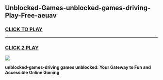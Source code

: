
## Unblocked-Games-unblocked-games-driving-Play-Free-aeuav
<h3>
<a href="https://premium76.site?title=unblocked-games-driving&ref=10A">CLICK TO PLAY</a></h3>
<hr>

<h3>
<a href="https://premium76.site?title=unblocked-games-driving&ref=10A">CLICK 2 PLAY</a>
  
</h3>

<a href="https://premium76.site?title=unblocked-games-driving&ref=10A"><img src="https://clearcache.store/games.png"></a>


**unblocked-games-driving games unblocked: Your Gateway to Fun and Accessible Online Gaming**
